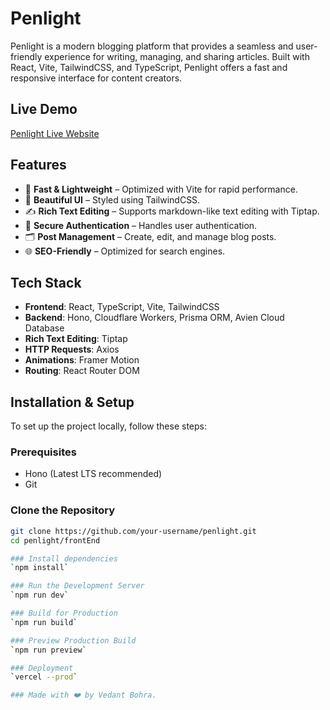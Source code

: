 # Penlight

Penlight is a modern blogging platform that provides a seamless and user-friendly experience for writing, managing, and sharing articles. Built with React, Vite, TailwindCSS, and TypeScript, Penlight offers a fast and responsive interface for content creators.

## Live Demo
[Penlight Live Website](https://penlight-six.vercel.app)

## Features
- 🚀 **Fast & Lightweight** – Optimized with Vite for rapid performance.
- 🎨 **Beautiful UI** – Styled using TailwindCSS.
- ✍️ **Rich Text Editing** – Supports markdown-like text editing with Tiptap.
- 🔐 **Secure Authentication** – Handles user authentication.
- 🗂 **Post Management** – Create, edit, and manage blog posts.
- 🌐 **SEO-Friendly** – Optimized for search engines.

## Tech Stack
- **Frontend**: React, TypeScript, Vite, TailwindCSS
- **Backend**: Hono, Cloudflare Workers, Prisma ORM, Avien Cloud Database
- **Rich Text Editing**: Tiptap
- **HTTP Requests**: Axios
- **Animations**: Framer Motion
- **Routing**: React Router DOM

## Installation & Setup
To set up the project locally, follow these steps:

### Prerequisites
- Hono (Latest LTS recommended)
- Git

### Clone the Repository
```sh
git clone https://github.com/your-username/penlight.git
cd penlight/frontEnd

### Install dependencies
`npm install`

### Run the Development Server
`npm run dev`

### Build for Production
`npm run build`

### Preview Production Build
`npm run preview`

### Deployment
`vercel --prod`

### Made with ❤️ by Vedant Bohra.


